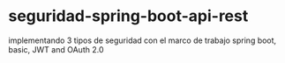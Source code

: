 # seguridad-spring-boot-api-rest
implementando 3 tipos de seguridad con el marco de trabajo spring boot, basic, JWT and OAuth 2.0
